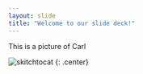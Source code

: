 ```yaml
---
layout: slide
title: "Welcome to our slide deck!"
---
```


This is a picture of Carl

![skitchtocat](https://octodex.github.com/images/skitchtocat.png)
{: .center}
